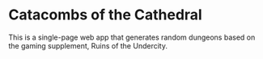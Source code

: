 # Catacombs of the Cathedral
This is a single-page web app that generates random dungeons based on the gaming supplement, Ruins of the Undercity.  
